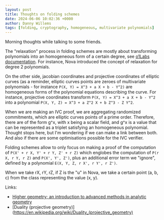 ```yaml
---
layout: post
title: Thoughts on folding schemes
date: 2024-06-06 10:02:36 +0000
author: Danny Willems
tags: [folding, cryptography, homogeneous, multivariate polynomials]
---
```


Morning thoughts while talking to some friends.

The "relaxation" process in folding schemes are mostly about transforming
polynomials into an homogeneous form of a certain degree, see [o1Labs
documentation](https://o1-labs.github.io/proof-systems/rustdoc/folding/expressions/index.html).
For instance, Nova introduced the concept of relaxation for degree 2 polynomials.

On the other side, jacobian coordinates and projective coordinates of elliptic
curves (as a reminder, elliptic curves points are zeroes of multivariate
polynomials - for instance `P(X, Y) = X^3 + a X + b - Y^2)` are homogeneous forms
of the polynomial equations describing the curve. For instance, projective
coordinates transform `P(X, Y) = X^3 + a X + b - Y^2` into a polynomial
`P(X, Y, Z) = X^3 + a Z^2 X + b Z^3 - Z Y^2`.

When we are making an IVC proof, we are aggregating randomized commitments,
which are elliptic curves points of a prime order. Therefore, there are of the
form g^x, with x being a scalar field, and g^x is a value that can be
represented as a triplet satisfying an homogeneous polynomial. Thought stops
here, but I'm wondering if we can make a link between both. And also if there
are some optimisations possible for the IVC verifier.

Folding schemes allow to only focus on making a proof of the computation of
`P(X' + r X, Y' + r Y, Z' + r Z)` which englobes the computation of `P(r X, r Y,
r Z)` and `P(X', Y', Z')`, plus an additional error term we "ignore", defined by
a polynomial `E(X, Y, Z, r X', r Y', r Z')`.

When we take rX, rY, rZ, if Z is the "u" in Nova, we take a certain point (a, b,
c) from the class representing the value (x, y).

Links:
- [Higher geometry; an introduction to advanced methods in analytic geometry](https://archive.org/details/highergeometryin00wooduoft/page/vi/mode/2up)
- [Duality (projective
  geometry)](https://en.wikipedia.org/wiki/Duality_(projective_geometry)
